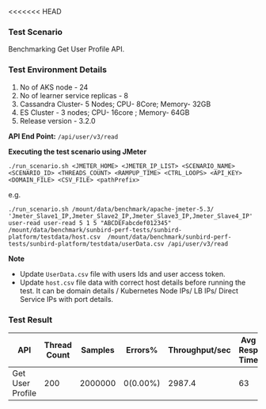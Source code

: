<<<<<<< HEAD
### Test Scenario

Benchmarking Get User Profile API.


### Test Environment Details
1. No of AKS node - 24
2. No of learner service replicas - 8
3. Cassandra Cluster- 5 Nodes; CPU- 8Core; Memory- 32GB
4. ES Cluster - 3 nodes; CPU- 16core ; Memory- 64GB
5. Release version - 3.2.0


**API End Point:** 
`/api/user/v3/read`


**Executing the test scenario using JMeter**


```./run_scenario.sh <JMETER_HOME> <JMETER_IP_LIST> <SCENARIO_NAME> <SCENARIO_ID> <THREADS_COUNT> <RAMPUP_TIME> <CTRL_LOOPS> <API_KEY> <DOMAIN_FILE> <CSV_FILE> <pathPrefix>```

e.g.

```./run_scenario.sh /mount/data/benchmark/apache-jmeter-5.3/ 'Jmeter_Slave1_IP,Jmeter_Slave2_IP,Jmeter_Slave3_IP,Jmeter_Slave4_IP' user-read user-read 5 1 5 "ABCDEFabcdef012345" /mount/data/benchmark/sunbird-perf-tests/sunbird-platform/testdata/host.csv  /mount/data/benchmark/sunbird-perf-tests/sunbird-platform/testdata/userData.csv /api/user/v3/read```


**Note**

- Update `UserData.csv` file with users Ids and user access token.
- Update `host.csv` file data with correct host details before running the test. It can be domain details / Kubernetes Node IPs/ LB IPs/ Direct Service IPs with port details.


### Test Result

|API                |Thread Count|Samples |Errors%  |Throughput/sec|Avg Resp Time |95th pct |99th pct|
|-------------------|------------|--------|---------| -------------|--------------|---------|--------|
|Get User Profile   |200         |2000000 |0(0.00%) | 2987.4       | 63           |  55     |71      |
